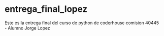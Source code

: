 # entrega_final_lopez
Este es la entrega final del curso de python de coderhouse comision 40445 - Alumno Jorge Lopez

